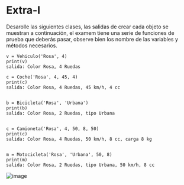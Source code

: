 # Extra-I

Desarolle las siguientes clases, las salidas de crear cada objeto se muestran a continuación, el examem tiene una serie de funciones de prueba que deberás pasar, observe bien los nombre de las variables y métodos necesarios.

```
v = Vehiculo('Rosa', 4)
print(v)
salida: Color Rosa, 4 Ruedas

c = Coche('Rosa', 4, 45, 4)
print(c)
salida: Color Rosa, 4 Ruedas, 45 km/h, 4 cc


b = Bicicleta('Rosa', 'Urbana')
print(b)
salida: Color Rosa, 2 Ruedas, tipo Urbana


c = Camioneta('Rosa', 4, 50, 8, 50)
print(c)
salida: Color Rosa, 4 Ruedas, 50 km/h, 8 cc, carga 8 kg


m = Motocicleta('Rosa', 'Urbana', 50, 8)
print(m)
salida: Color Rosa, 2 Ruedas, tipo Urbana, 50 km/h, 8 cc

```

![image](https://user-images.githubusercontent.com/5318519/181666262-091c0e84-d7bc-4876-b42e-bfb9f56e0c80.png)
